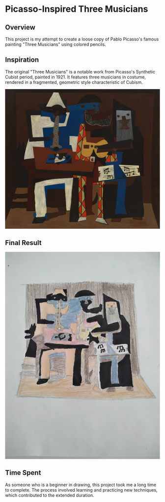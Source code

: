 # Picasso-Inspired Three Musicians

## Overview

This project is my attempt to create a loose copy of Pablo Picasso's famous painting "Three Musicians" using colored pencils.

## Inspiration

The original "Three Musicians" is a notable work from Picasso's Synthetic Cubist period, painted in 1921. It features three musicians in costume, rendered in a fragmented, geometric style characteristic of Cubism.

![three musicians by pablo picasso](Picasso_three_musicians_original.jpg)

## Final Result

![three musicians by me](final.jpg)

## Time Spent

As someone who is a beginner in drawing, this project took me a long time to complete. The process involved learning and practicing new techniques, which contributed to the extended duration.
